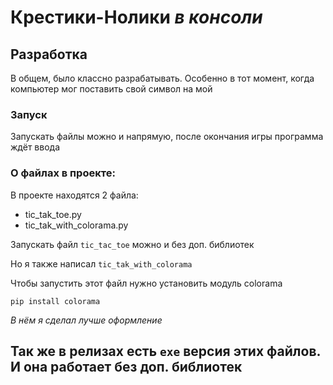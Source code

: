 # Крестики-Нолики _в консоли_

## Разработка

В общем, было классно разрабатывать. Особенно в тот момент, когда компьютер мог поставить свой символ на мой

### Запуск 
Запускать файлы можно и напрямую, после окончания игры программа ждёт ввода

### О файлах в проекте:
В проекте находятся 2 файла:
- tic_tak_toe.py
- tic_tak_with_colorama.py

Запускать файл `tic_tac_toe` можно и без доп. библиотек

Но я также написал `tic_tak_with_colorama`

Чтобы запустить этот файл нужно установить модуль colorama
```
pip install colorama
```
_В нём я сделал лучше оформление_

## Так же в релизах есть `exe` версия этих файлов. И она работает без доп. библиотек